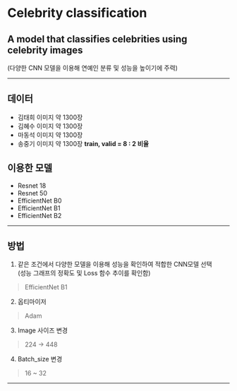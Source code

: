 # Celebrity classification  

## A model that classifies celebrities using celebrity images  

(다양한 CNN 모델을 이용해 연예인 분류 및 성능을 높이기에 주력)  

------------------------------------------------------------------------------------------
## 데이터  
+ 김태희 이미지 약 1300장  
+ 김혜수 이미지 약 1300장  
+ 마동석 이미지 약 1300장  
+ 송중기 이미지 약 1300장
**train, valid = 8 : 2 비율**    

## 이용한 모델
+ Resnet 18  
+ Resnet 50  
+ EfficientNet B0  
+ EfficientNet B1  
+ EfficientNet B2
------------------------------------------------------------------------------------------
## 방법  
1. 같은 조건에서 다양한 모델을 이용해 성능을 확인하여 적합한 CNN모델 선택  
(성능 그래프의 정확도 및 Loss 함수 추이를 확인함)  
> EfficientNet B1
    
2. 옵티마이저
> Adam
  
3. Image 사이즈 변경
> 224 -> 448
  
4. Batch_size 변경
> 16 ~ 32
  
------------------------------------------------------------------------------------------


